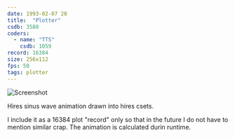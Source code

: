 ```yaml
---
date: 1993-02-07 20
title:  "Plotter"
csdb: 3580
coders:
  - name: "TTS"
    csdb: 1059
record: 16384
size: 256x112
fps: 50
tags: plotter
---
```

![Screenshot](/c64wrd/oxyron/fantasia3/plotter.png)

Hires sinus wave animation drawn into hires csets.

<!--more-->

I include it as a 16384 plot "record" only so that in the future I do not have to mention similar crap. The animation is calculated durin runtime.
